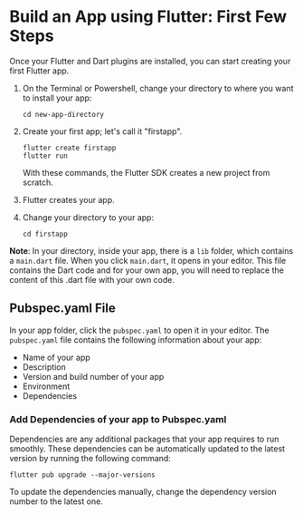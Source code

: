 # Build an App using Flutter: First Few Steps

Once your Flutter and Dart plugins are installed, you can start creating your first Flutter app.
 
1. On the Terminal or Powershell, change your directory to where you want to install your app:
   ```
   cd new-app-directory
   ```
2. Create your first app; let's call it "firstapp".
   ```
   flutter create firstapp
   flutter run
   ```
   With these commands, the Flutter SDK creates a new project from scratch.
 
3. Flutter creates your app.
 
4. Change your directory to your app:
 
   ```
   cd firstapp
   ```
 
**Note**: In your directory, inside your app, there is a `lib` folder, which contains a `main.dart` file. When you click `main.dart`, it opens in your editor. This file contains the Dart code and for your own app, you will need to replace the content of this .dart file with your own code.
 
## Pubspec.yaml File
 
In your app folder, click the `pubspec.yaml` to open it in your editor. The `pubspec.yaml` file contains the following information about your app:
 
- Name of your app
- Description
- Version and build number of your app
- Environment
- Dependencies
 
### Add Dependencies of your app to Pubspec.yaml
 
Dependencies are any additional packages that your app requires to run smoothly. These dependencies can be automatically updated to the latest version by running the following command:
 
```
flutter pub upgrade --major-versions
```
To update the dependencies manually, change the dependency version number to the latest one.